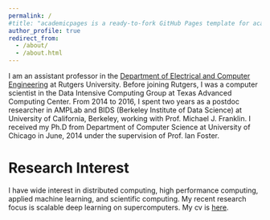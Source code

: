```yaml
---
permalink: /
#title: "academicpages is a ready-to-fork GitHub Pages template for academic personal websites"
author_profile: true
redirect_from: 
  - /about/
  - /about.html
---
```


I am an assistant professor in the [Department of Electrical and Computer Engineering](https://www.ece.rutgers.edu/) at Rutgers University. Before joining Rutgers, I was a computer scientist in the Data Intensive Computing Group at Texas Advanced Computing Center. From 2014 to 2016, I spent two years as a postdoc researcher in AMPLab and BIDS (Berkeley Institute of Data Science) at University of California, Berkeley, working with Prof. Michael J. Franklin. I received my Ph.D from Department of Computer Science at University of Chicago in June, 2014 under the supervision of Prof. Ian Foster.

Research Interest
======
I have wide interest in distributed computing, high performance computing, applied machine learning, and scientific computing. 
My recent research focus is scalable deep learning on supercomputers. My cv is [here](../assets/zhao-cv.pdf).



